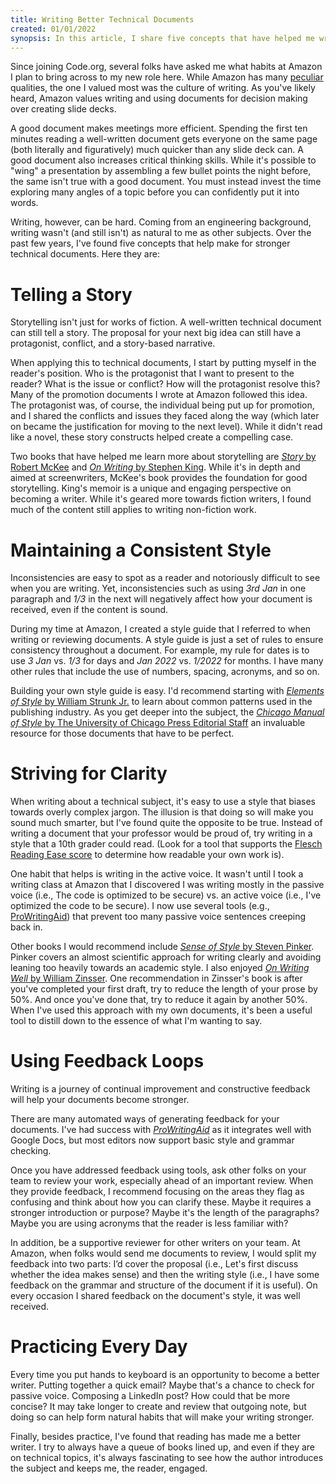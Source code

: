 ```yaml
---
title: Writing Better Technical Documents
created: 01/01/2022
synopsis: In this article, I share five concepts that have helped me write better technical documents. I explore telling a story, maintaining a consistent style, striving for clarity, using feedback loops, and practicing every day.
---
```

Since joining Code.org, several folks have asked me what habits at Amazon I plan to bring across to my new role here. While Amazon has many [peculiar](https://www.linkedin.com/pulse/becoming-peculiar-amazonian-way-kvon-tucker-m-s-i-o/) qualities, the one I valued most was the culture of writing. As you've likely heard, Amazon values writing and using documents for decision making over creating slide decks.

A good document makes meetings more efficient. Spending the first ten minutes reading a well-written document gets everyone on the same page (both literally and figuratively) much quicker than any slide deck can. A good document also increases critical thinking skills. While it's possible to "wing" a presentation by assembling a few bullet points the night before, the same isn't true with a good document. You must instead invest the time exploring many angles of a topic before you can confidently put it into words.

Writing, however, can be hard. Coming from an engineering background, writing wasn't (and still isn't) as natural to me as other subjects. Over the past few years, I've found five concepts that help make for stronger technical documents. Here they are:

# Telling a Story

Storytelling isn't just for works of fiction. A well-written technical document can still tell a story. The proposal for your next big idea can still have a protagonist, conflict, and a story-based narrative.

When applying this to technical documents, I start by putting myself in the reader's position. Who is the protagonist that I want to present to the reader? What is the issue or conflict? How will the protagonist resolve this? Many of the promotion documents I wrote at Amazon followed this idea. The protagonist was, of course, the individual being put up for promotion, and I shared the conflicts and issues they faced along the way (which later on became the justification for moving to the next level). While it didn't read like a novel, these story constructs helped  create a compelling case.

Two books that have helped me learn more about storytelling are [*Story* by Robert McKee](https://www.amazon.com/Story-Structure-Substance-Principles-Screenwriting-ebook/dp/B0042FZVOY) and [*On Writing* by Stephen King](https://www.amazon.com/Writing-Memoir-Craft-Stephen-King-ebook/dp/B000FC0SIM). While it's in depth and aimed at screenwriters, McKee's book provides the foundation for good storytelling. King's memoir is a unique and engaging perspective on becoming a writer. While it's geared more towards fiction writers, I found much of the content still applies to writing non-fiction work.

# Maintaining a Consistent Style

Inconsistencies are easy to spot as a reader and notoriously difficult to see when you are writing. Yet, inconsistencies such as using *3rd Jan* in one paragraph and *1/3* in the next will negatively affect how your document is received, even if the content is sound.

During my time at Amazon, I created a style guide that I referred to when writing or reviewing documents. A style guide is just a set of rules to ensure consistency throughout a document. For example, my rule for dates is to use *3 Jan* vs. *1/3* for days and *Jan 2022* vs. *1/2022* for months. I have many other rules that include the use of numbers, spacing, acronyms, and so on.

Building your own style guide is easy. I'd recommend starting with [*Elements of Style* by William Strunk Jr.](https://www.amazon.com/Elements-Style-William-Strunk-Jr/dp/1989862004)  to learn about common patterns used in the publishing industry. As you get deeper into the subject, the [*Chicago Manual of Style* by The University of Chicago Press Editorial Staff](https://www.amazon.com/Chicago-Manual-Style-17th/dp/022628705X) an invaluable resource for those documents that have to be perfect.

# Striving for Clarity

When writing about a technical subject, it's easy to use a style that biases towards overly complex jargon. The illusion is that doing so will make you sound much smarter, but I've found quite the opposite to be true. Instead of writing a document that your professor would be proud of, try writing in a style that a 10th grader could read. (Look for a tool that supports the [Flesch Reading Ease score](https://readable.com/readability/flesch-reading-ease-flesch-kincaid-grade-level/) to determine how readable your own work is).

One habit that helps is writing in the active voice. It wasn't until I took a writing class at Amazon that I discovered I was writing mostly in the passive voice (i.e., The code is optimized to be secure) vs. an active voice (i.e., I've optimized the code to be secure). I now use several tools (e.g., [ProWritingAid](https://prowritingaid.com/)) that prevent too many passive voice sentences creeping back in.

Other books I would recommend include [*Sense of Style* by Steven Pinker](https://www.amazon.com/Sense-Style-Thinking-Persons-Writing-ebook/dp/B00INIYG74). Pinker covers an almost scientific approach for writing clearly and avoiding leaning too heavily towards an academic style. I also enjoyed [*On Writing Well* by William Zinsser](https://www.amazon.com/Writing-Well-Classic-Guide-Nonfiction/dp/0060891548). One recommendation in Zinsser's book is after you've completed your first draft, try to reduce the length of your prose by 50%. And once you've done that, try to reduce it again by another 50%. When I've used this approach with my own documents, it's been a useful tool to distill down to the essence of what I'm wanting to say.

# Using Feedback Loops

Writing is a journey of continual improvement and constructive feedback will help your documents become stronger.

There are many automated ways of generating feedback for your documents. I've had success with [*ProWritingAid*](https://prowritingaid.com/) as it integrates well with Google Docs, but most editors now support basic style and grammar checking. 

Once you have addressed feedback using tools, ask other folks on your team to review your work, especially ahead of an important review. When they provide feedback, I recommend focusing on the areas they flag as confusing and think about how you can clarify these. Maybe it requires a stronger introduction or purpose? Maybe it's the length of the paragraphs? Maybe you are using acronyms that the reader is less familiar with?

In addition, be a supportive reviewer for other writers on your team. At Amazon, when folks would send me documents to review, I would split my feedback into two parts: I’d cover the proposal (i.e., Let's first discuss whether the idea makes sense) and then the writing style (i.e., I have some feedback on the grammar and structure of the document if it is useful). On every occasion I shared feedback on the document's style, it was well received.

# Practicing Every Day

Every time you put hands to keyboard is an opportunity to become a better writer. Putting together a quick email? Maybe that's a chance to check for passive voice. Composing a LinkedIn post? How could that be more concise? It may take longer to create and review that outgoing note, but doing so can help form natural habits that will make your writing stronger.

Finally, besides practice, I've found that reading has made me a better writer. I try to always have a queue of books lined up, and even if they are on technical topics, it's always fascinating to see how the author introduces the subject and keeps me, the reader, engaged.